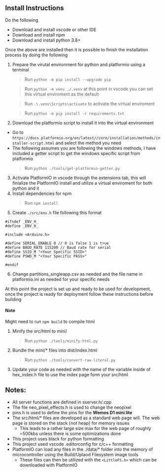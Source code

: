 ## Install Instructions

Do the following

- Download and install vscode or other IDE
- Download and install npm
- Download and install python 3.8+

Once the above are installed then it is possible to finish the installation process by doing the following

1. Prepare the virutal environment for python and platformio using a terminal
    > Run ``python -m pip install --upgrade pip``

    > Run ``python -m venv ./.venv`` at this point in vscode you can set this virtual enviroment as the default

    > Run ``.\.venv\Scripts\activate`` to activate the virtual enviroment

    > Run ``python -m pip install -r requirements.txt``
2. Download the platformio script to install it into the virtual environment
  - Go to ``https://docs.platformio.org/en/latest//core/installation/methods/installer-script.html`` and select the method you need
  - The following assumes you are following the windows methods, I have included a getter script to get the windows specific script from platformio
    > Run ``python ./tools/get-platformio-getter.py``
3. Activate PlatformIO in vscode through the extensions tab, this will finialize the PlatformIO install and utilize a virtual enviroment for both python and it
4. Install dependencies for npm
    > Run ``npm install``
5. Create ``./src/env.h`` file following this format

```
#ifndef _ENV_H_
#define _ENV_H_

#include <Arduino.h>

#define SERIAL_ENABLE 0 // 0 is false 1 is true
#define BAUD_RATE 115200 // Baud rate for serial
#define SSID_M "<Your Specific SSID>"
#define PSWD_M "<Your Specific PASS>"

#endif
```

6. Change partitions_singleapp.csv as needed and the file name in platformio.ini as needed for your specific needs

At this point the project is set up and ready to be used for development, once the project is ready for deployment follow these instructions before building

#### Note

Might need to run ``npm build`` to compile html

1. Minify the src/html to mini/
    > Run ``python ./tools/minify-html.py``
2. Bundle the mini/* files into dist/index.html
    > Run ``python ./tools/convert-raw-literal.py``
3. Update your code as needed with the name of the variable inside of hex_index.h file to use the index page form your src/html

## Notes:
- All server functions are defined in sserver.h/.cpp
- The file neo_pixel_effects.h is used to change the neopixel
- pins.h is used to define the pins for the **Wemos D1 mini lite**
- The src/html/* files are developed as a standard web page will. The web page is stored on the stack {not heap} for memory issues
  - This leads to a rather large size max for the web page of roughly ~500kbs unless there is some optimizations done
- This project uses black for python formatting
- This project used vscode .editorconfig for c/c++ formatting
- PlatformIO can load any files in the ./data/* folder into the memory of microcontroller using the Build/Uplaod Filesystem image tools
  - These files can then be utilized with the ``<LittleFS.h>`` which can be downloaded with PlatformIO

